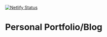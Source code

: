 [![Netlify Status](https://api.netlify.com/api/v1/badges/619e98ce-3331-4638-bf82-5ce9abae6ee3/deploy-status)](https://app.netlify.com/sites/upbeat-jennings-f41399/deploys)

# Personal Portfolio/Blog


